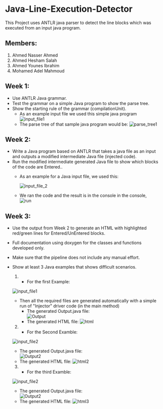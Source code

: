 # Java-Line-Execution-Detector
This Project uses ANTLR java parser to detect the line blocks which was executed from an input java program.

## Members:
  1. Ahmed Nasser Ahmed
  2. Ahmed Hesham Salah
  3. Ahmed Younes Ibrahim
  4. Mohamed Adel Mahmoud

## Week 1:

  * Use ANTLR Java grammar.
  * Test the grammar on a simple Java program to show the parse tree.
  * Show the starting rule of the grammar (compilationUnit).
    * As an example input file we used this simple java program
      ![input_file1](images/InputFile.png)
    * The parse tree of that sample java program would be:
      ![parse_tree1](images/ParseTree.png)

## Week 2:

  * Write a Java program based on ANTLR that takes a java file as an input and outputs a modified intermediate Java file (injected code).
  * Run the modified intermediate generated Java file to show which blocks of the code are Entered..
    * As an example for a Java input file, we used this:
   
      ![input_file_2](images/inputFileWeek2.png)
    * We ran the code and the result is in the console in the console,
      ![run](images/OutPutFileWeek2.png)
## Week 3: 

  * Use the output from Week 2 to generate an HTML with highlighted red/green lines for Entered/UnEntered blocks.
  * Full documentation using doxygen for the classes and functions developed only.
  * Make sure that the pipeline does not include any manual effort. 
  * Show at least 3 Java examples that shows difficult scenarios.
    1. * For the first Example:
   
      ![input_file1](images/inputFileWeek1.png)
    * Then all the required files are generated automatically with a simple run of "Injector" driver code (in the main method)
       * The generated Output.java file:  
        ![Output](images/OutputFileWeek3.png)
       * The generated HTML file:
        ![html](images/html.png)
    2. * For the Second Examble:
 
      ![input_file2](images/input_file2Week3.png)
       * The generated Output.java file:  
        ![Output2](images/OutputFile2Week3.png)
       * The generated HTML file:
        ![html2](images/html2.png)
    3. * For the third Examble:
  
      ![input_file2](images/input_file3Week3.png)
       * The generated Output.java file:  
        ![Output2](images/OutputFile3Week3.png)
       * The generated HTML file:
        ![html3](images/html3.png)
